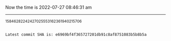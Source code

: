 Now the time is 2022-07-27 08:46:31 am

---

<small>15846282242427025553162361940215706</small>

```txt

Latest commit SHA is: e6969bf4f365727201db91c8af8751083b5b8b5a
```
